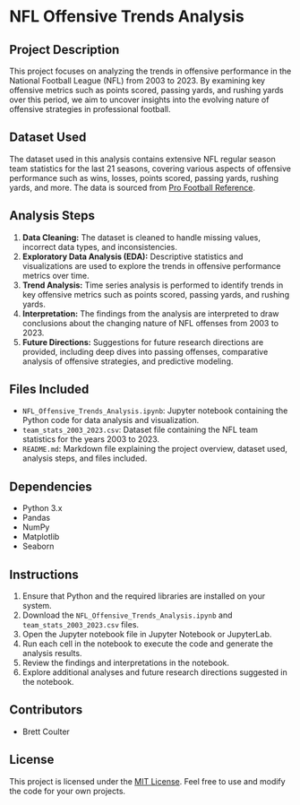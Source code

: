 # NFL Offensive Trends Analysis

## Project Description
This project focuses on analyzing the trends in offensive performance in the National Football League (NFL) from 2003 to 2023. By examining key offensive metrics such as points scored, passing yards, and rushing yards over this period, we aim to uncover insights into the evolving nature of offensive strategies in professional football.

## Dataset Used
The dataset used in this analysis contains extensive NFL regular season team statistics for the last 21 seasons, covering various aspects of offensive performance such as wins, losses, points scored, passing yards, rushing yards, and more. The data is sourced from [Pro Football Reference](https://www.pro-football-reference.com/).

## Analysis Steps
1. **Data Cleaning:** The dataset is cleaned to handle missing values, incorrect data types, and inconsistencies.
2. **Exploratory Data Analysis (EDA):** Descriptive statistics and visualizations are used to explore the trends in offensive performance metrics over time.
3. **Trend Analysis:** Time series analysis is performed to identify trends in key offensive metrics such as points scored, passing yards, and rushing yards.
4. **Interpretation:** The findings from the analysis are interpreted to draw conclusions about the changing nature of NFL offenses from 2003 to 2023.
5. **Future Directions:** Suggestions for future research directions are provided, including deep dives into passing offenses, comparative analysis of offensive strategies, and predictive modeling.

## Files Included
- `NFL_Offensive_Trends_Analysis.ipynb`: Jupyter notebook containing the Python code for data analysis and visualization.
- `team_stats_2003_2023.csv`: Dataset file containing the NFL team statistics for the years 2003 to 2023.
- `README.md`: Markdown file explaining the project overview, dataset used, analysis steps, and files included.

## Dependencies
- Python 3.x
- Pandas
- NumPy
- Matplotlib
- Seaborn

## Instructions
1. Ensure that Python and the required libraries are installed on your system.
2. Download the `NFL_Offensive_Trends_Analysis.ipynb` and `team_stats_2003_2023.csv` files.
3. Open the Jupyter notebook file in Jupyter Notebook or JupyterLab.
4. Run each cell in the notebook to execute the code and generate the analysis results.
5. Review the findings and interpretations in the notebook.
6. Explore additional analyses and future research directions suggested in the notebook.

## Contributors
- Brett Coulter

## License
This project is licensed under the [MIT License](https://opensource.org/licenses/MIT). Feel free to use and modify the code for your own projects.

